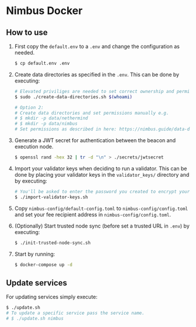 # Nimbus Docker

## How to use

1. First copy the `default.env` to a `.env` and change the configuration as needed.
    ```bash
    $ cp default.env .env
    ```
2. Create data directories as specified in the `.env`. This can be done by executing:
    ```bash
    # Elevated priviliges are needed to set correct ownership and permissions.
    $ sudo ./create-data-directories.sh $(whoami)
    
    # Option 2:
    # Create data directories and set permissions manually e.g.
    # $ mkdir -p data/nethermind
    # $ mkdir -p data/nimbus
    # Set permissions as described in here: https://nimbus.guide/data-dir.html#permissions
    ```
3. Generate a JWT secret for authentication between the beacon and execution node.
    ```bash
    $ openssl rand -hex 32 | tr -d "\n" > ./secrets/jwtsecret
    ```
4. Import your validator keys when deciding to run a validator. 
This can be done by placing your validator keys in the `validator_keys/` directory and by executing:
    ```bash
    # You'll be asked to enter the password you created to encrypt your keystore(s).
    $ ./import-validator-keys.sh
    ```
5. Copy `nimbus-config/default-config.toml` to `nimbus-config/config.toml` and set your fee recipient address in `nimbus-config/config.toml`.

6. (Optionally) Start trusted node sync (before set a trusted URL in `.env`) by executing:
    ```bash
    $ ./init-trusted-node-sync.sh
    ```
7. Start by running:
    ```bash
    $ docker-compose up -d
    ```

## Update services

For updating services simply execute:

```bash
$ ./update.sh
# To update a specific service pass the service name.
# $ ./update.sh nimbus
```